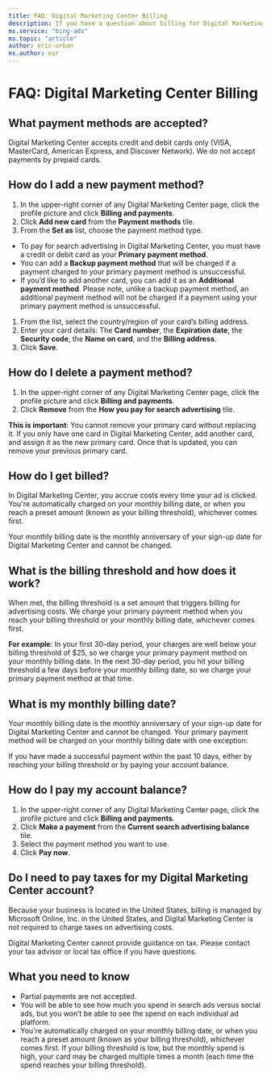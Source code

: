 ```yaml
---
title: FAQ: Digital Marketing Center Billing
description: If you have a question about billing for Digital Marketing Center, find your answer in this FAQ.
ms.service: "bing-ads"
ms.topic: "article"
author: eric-urban
ms.author: eur
---
```


# FAQ: Digital Marketing Center Billing

## What payment methods are accepted?
Digital Marketing Center accepts credit and debit cards only (VISA, MasterCard, American Express, and Discover Network). We do not accept payments by prepaid cards.
## How do I add a new payment method?
1. In the upper-right corner of any Digital Marketing Center page, click the profile picture and click **Billing and payments**.
1. Click **Add new card** from the **Payment methods** tile.
1. From the **Set as** list, choose the payment method type.
  - To pay for search advertising in Digital Marketing Center, you must have a credit or debit card as your **Primary payment method**.
  - You can add a **Backup payment method** that will be charged if a payment charged to your primary payment method is unsuccessful.
  - If you’d like to add another card, you can add it as an **Additional payment method**. Please note, unlike a backup payment method, an additional payment method will not be charged if a payment using your primary payment method is unsuccessful.

1. From the list, select the country/region of your card’s billing address.
1. Enter your card details: The **Card number**, the **Expiration date**, the **Security code**, the **Name on card**, and the **Billing address**.
1. Click **Save**.

## How do I delete a payment method?
1. In the upper-right corner of any Digital Marketing Center page, click the profile picture and click **Billing and payments**.
1. Click **Remove** from the **How you pay for search advertising** tile.

**This is important**: You cannot remove your primary card without replacing it. If you only have one card in Digital Marketing Center, add another card, and assign it as the new primary card. Once that is updated, you can remove your previous primary card.

## How do I get billed?
In Digital Marketing Center, you accrue costs every time your ad is clicked. You're automatically charged on your monthly billing date, or when you reach a preset amount (known as your billing threshold), whichever comes first.

Your monthly billing date is the monthly anniversary of your sign-up date for Digital Marketing Center and cannot be changed.

## What is the billing threshold and how does it work?
When met, the billing threshold is a set amount that triggers billing for advertising costs. We charge your primary payment method when you reach your billing threshold or your monthly billing date, whichever comes first.

**For example**: In your first 30-day period, your charges are well below your billing threshold of $25, so we charge your primary payment method on your monthly billing date. In the next 30-day period, you hit your billing threshold a few days before your monthly billing date, so we charge your primary payment method at that time.

## What is my monthly billing date?
Your monthly billing date is the monthly anniversary of your sign-up date for Digital Marketing Center and cannot be changed. Your primary payment method will be charged on your monthly billing date with one exception:

If you have made a successful payment within the past 10 days, either by reaching your billing threshold or by paying your account balance.

## How do I pay my account balance?
1. In the upper-right corner of any Digital Marketing Center page, click the profile picture and click **Billing and payments**.
1. Click **Make a payment** from the **Current search advertising balance** tile.
1. Select the payment method you want to use.
1. Click **Pay now**.

## Do I need to pay taxes for my Digital Marketing Center account?
Because your business is located in the United States, billing is managed by Microsoft Online, Inc. in the United States, and Digital Marketing Center is not required to charge taxes on advertising costs.

Digital Marketing Center cannot provide guidance on tax. Please contact your tax advisor or local tax office if you have questions.

## What you need to know
- Partial payments are not accepted.
- You will be able to see how much you spend in search ads versus social ads, but you won’t be able to see the spend on each individual ad platform.
- You're automatically charged on your monthly billing date, or when you reach a preset amount (known as your billing threshold), whichever comes first. If your billing threshold is low, but the monthly spend is high, your card may be charged multiple times a month (each time the spend reaches your billing threshold).



